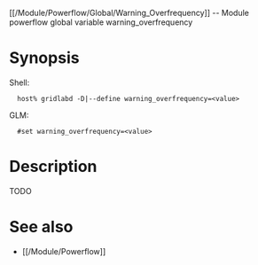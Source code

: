 [[/Module/Powerflow/Global/Warning_Overfrequency]] -- Module powerflow global variable warning_overfrequency

# Synopsis
Shell:
~~~
  host% gridlabd -D|--define warning_overfrequency=<value>
~~~
GLM:
~~~
  #set warning_overfrequency=<value>
~~~

# Description

TODO

# See also
* [[/Module/Powerflow]]
